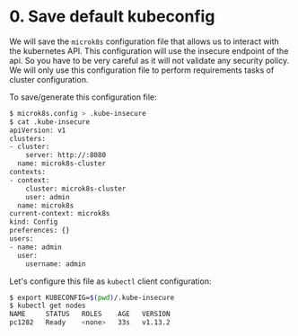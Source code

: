 # 0. Save default kubeconfig

We will save the `microk8s` configuration file that allows us to interact with the kubernetes API. This configuration will use the insecure endpoint of the api. So you have to be very careful as it will not validate any security policy. We will only use this configuration file to perform requirements tasks of cluster configuration.

To save/generate this configuration file:

```bash
$ microk8s.config > .kube-insecure
$ cat .kube-insecure
apiVersion: v1
clusters:
- cluster:
    server: http://:8080
  name: microk8s-cluster
contexts:
- context:
    cluster: microk8s-cluster
    user: admin
  name: microk8s
current-context: microk8s
kind: Config
preferences: {}
users:
- name: admin
  user:
    username: admin
```

Let's configure this file as `kubectl` client configuration:

```bash
$ export KUBECONFIG=$(pwd)/.kube-insecure
$ kubectl get nodes
NAME     STATUS   ROLES    AGE   VERSION
pc1282   Ready    <none>   33s   v1.13.2
```
